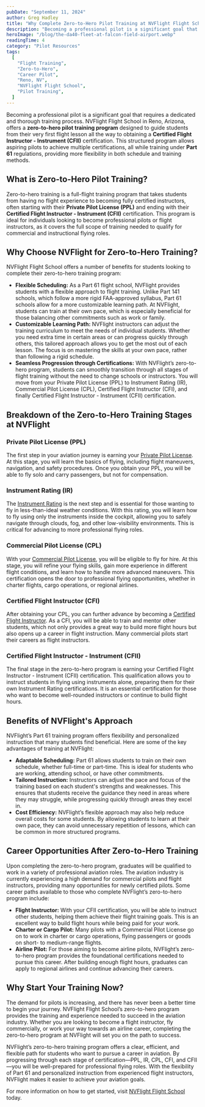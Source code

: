 ```yaml
---
pubDate: "September 11, 2024"
author: Greg Hadley
title: "Why Complete Zero-to-Hero Pilot Training at NVFlight Flight School?"
description: "Becoming a professional pilot is a significant goal that requires a dedicated and thorough training process. NVFlight Flight School in Reno, Arizona, offers a zero-to-hero pilot training program designed to guide students from their very first flight lesson all the way to obtaining a Certified Flight Instructor - Instrument (CFII) certification. This structured program allows aspiring pilots to achieve multiple certifications, all while training under Part 61 regulations, providing more flexibility in both schedule and training methods."
heroImage: "/blog/the-da40-fleet-at-falcon-field-airport.webp"
readingTime: 4
category: "Pilot Resources"
tags:
  [
    "Flight Training",
    "Zero-to-Hero",
    "Career Pilot",
    "Reno, NV",
    "NVFlight Flight School",
    "Pilot Training",
  ]
---
```


Becoming a professional pilot is a significant goal that requires a dedicated and thorough training process. NVFlight Flight School in Reno, Arizona, offers a **zero-to-hero pilot training program** designed to guide students from their very first flight lesson all the way to obtaining a **Certified Flight Instructor - Instrument (CFII)** certification. This structured program allows aspiring pilots to achieve multiple certifications, all while training under **Part 61** regulations, providing more flexibility in both schedule and training methods.

## What is Zero-to-Hero Pilot Training?

Zero-to-hero training is a full-flight training program that takes students from having no flight experience to becoming fully certified instructors, often starting with their **Private Pilot License (PPL)** and ending with their **Certified Flight Instructor - Instrument (CFII)** certification. This program is ideal for individuals looking to become professional pilots or flight instructors, as it covers the full scope of training needed to qualify for commercial and instructional flying roles.

## Why Choose NVFlight for Zero-to-Hero Training?

NVFlight Flight School offers a number of benefits for students looking to complete their zero-to-hero training program:

- **Flexible Scheduling:** As a Part 61 flight school, NVFlight provides students with a flexible approach to flight training. Unlike Part 141 schools, which follow a more rigid FAA-approved syllabus, Part 61 schools allow for a more customizable learning path. At NVFlight, students can train at their own pace, which is especially beneficial for those balancing other commitments such as work or family.
- **Customizable Learning Path:** NVFlight instructors can adjust the training curriculum to meet the needs of individual students. Whether you need extra time in certain areas or can progress quickly through others, this tailored approach allows you to get the most out of each lesson. The focus is on mastering the skills at your own pace, rather than following a rigid schedule.
- **Seamless Progression through Certifications:** With NVFlight’s zero-to-hero program, students can smoothly transition through all stages of flight training without the need to change schools or instructors. You will move from your Private Pilot License (PPL) to Instrument Rating (IR), Commercial Pilot License (CPL), Certified Flight Instructor (CFI), and finally Certified Flight Instructor - Instrument (CFII) certification.

## Breakdown of the Zero-to-Hero Training Stages at NVFlight

### Private Pilot License (PPL)

The first step in your aviation journey is earning your [Private Pilot License](/private-pilot-training). At this stage, you will learn the basics of flying, including flight maneuvers, navigation, and safety procedures. Once you obtain your PPL, you will be able to fly solo and carry passengers, but not for compensation.

### Instrument Rating (IR)

The [Instrument Rating](/instrument-rating) is the next step and is essential for those wanting to fly in less-than-ideal weather conditions. With this rating, you will learn how to fly using only the instruments inside the cockpit, allowing you to safely navigate through clouds, fog, and other low-visibility environments. This is critical for advancing to more professional flying roles.

### Commercial Pilot License (CPL)

With your [Commercial Pilot License](/commercial-pilot-training), you will be eligible to fly for hire. At this stage, you will refine your flying skills, gain more experience in different flight conditions, and learn how to handle more advanced maneuvers. This certification opens the door to professional flying opportunities, whether in charter flights, cargo operations, or regional airlines.

### Certified Flight Instructor (CFI)

After obtaining your CPL, you can further advance by becoming a [Certified Flight Instructor](/instruct-at-NVFlight). As a CFI, you will be able to train and mentor other students, which not only provides a great way to build more flight hours but also opens up a career in flight instruction. Many commercial pilots start their careers as flight instructors.

### Certified Flight Instructor - Instrument (CFII)

The final stage in the zero-to-hero program is earning your Certified Flight Instructor - Instrument (CFII) certification. This qualification allows you to instruct students in flying using instruments alone, preparing them for their own Instrument Rating certifications. It is an essential certification for those who want to become well-rounded instructors or continue to build flight hours.

## Benefits of NVFlight's Approach

NVFlight’s Part 61 training program offers flexibility and personalized instruction that many students find beneficial. Here are some of the key advantages of training at NVFlight:

- **Adaptable Scheduling:** Part 61 allows students to train on their own schedule, whether full-time or part-time. This is ideal for students who are working, attending school, or have other commitments.
- **Tailored Instruction:** Instructors can adjust the pace and focus of the training based on each student's strengths and weaknesses. This ensures that students receive the guidance they need in areas where they may struggle, while progressing quickly through areas they excel in.
- **Cost Efficiency:** NVFlight’s flexible approach may also help reduce overall costs for some students. By allowing students to learn at their own pace, they can avoid unnecessary repetition of lessons, which can be common in more structured programs.

## Career Opportunities After Zero-to-Hero Training

Upon completing the zero-to-hero program, graduates will be qualified to work in a variety of professional aviation roles. The aviation industry is currently experiencing a high demand for commercial pilots and flight instructors, providing many opportunities for newly certified pilots. Some career paths available to those who complete NVFlight’s zero-to-hero program include:

- **Flight Instructor:** With your CFII certification, you will be able to instruct other students, helping them achieve their flight training goals. This is an excellent way to build flight hours while being paid for your work.
- **Charter or Cargo Pilot:** Many pilots with a Commercial Pilot License go on to work in charter or cargo operations, flying passengers or goods on short- to medium-range flights.
- **Airline Pilot:** For those aiming to become airline pilots, NVFlight’s zero-to-hero program provides the foundational certifications needed to pursue this career. After building enough flight hours, graduates can apply to regional airlines and continue advancing their careers.

## Why Start Your Training Now?

The demand for pilots is increasing, and there has never been a better time to begin your journey. NVFlight Flight School’s zero-to-hero program provides the training and experience needed to succeed in the aviation industry. Whether you are looking to become a flight instructor, fly commercially, or work your way towards an airline career, completing the zero-to-hero program at NVFlight will set you on the path to success.

NVFlight’s zero-to-hero training program offers a clear, efficient, and flexible path for students who want to pursue a career in aviation. By progressing through each stage of certification—PPL, IR, CPL, CFI, and CFII—you will be well-prepared for professional flying roles. With the flexibility of Part 61 and personalized instruction from experienced flight instructors, NVFlight makes it easier to achieve your aviation goals.

For more information on how to get started, visit [NVFlight Flight School](/) today.

